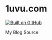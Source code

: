 # 1uvu.com

[![Built on GitHub](https://github.com/reuixiy/io-oi.me/workflows/build/badge.svg)](https://github.com/reuixiy/io-oi.me/actions)

My Blog Source

